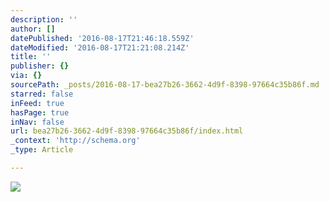 ```yaml
---
description: ''
author: []
datePublished: '2016-08-17T21:46:18.559Z'
dateModified: '2016-08-17T21:21:08.214Z'
title: ''
publisher: {}
via: {}
sourcePath: _posts/2016-08-17-bea27b26-3662-4d9f-8398-97664c35b86f.md
starred: false
inFeed: true
hasPage: true
inNav: false
url: bea27b26-3662-4d9f-8398-97664c35b86f/index.html
_context: 'http://schema.org'
_type: Article

---
```

![](https://the-grid-user-content.s3-us-west-2.amazonaws.com/3f3f0c45-2e07-4658-8f94-58454335f428.jpg)